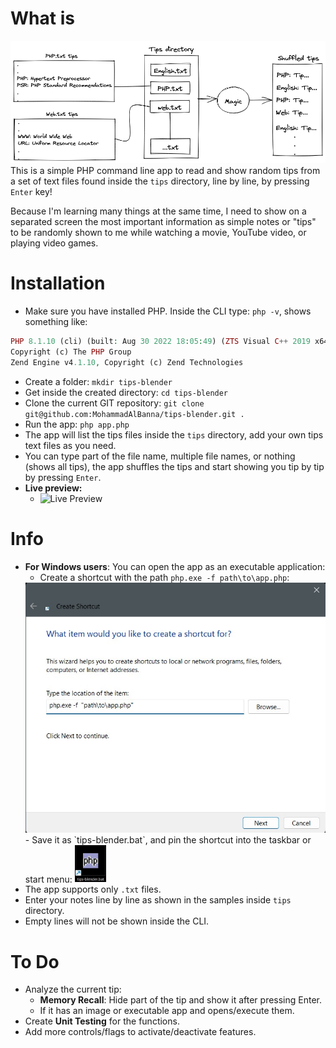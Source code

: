 # What is
![about the tips blender app](.private/what-is-tips-blender.png "The idea of tips blender")
This is a simple PHP command line app to read and show random tips from a set of text files found inside the `tips` directory, line by line, by pressing `Enter` key!

Because I'm learning many things at the same time, I need to show on a separated screen the most important information as simple notes or "tips" to be randomly shown to me while watching a movie, YouTube video, or playing video games.

# Installation
- Make sure you have installed PHP. Inside the CLI type: `php -v`, shows something like:
```php
PHP 8.1.10 (cli) (built: Aug 30 2022 18:05:49) (ZTS Visual C++ 2019 x64)
Copyright (c) The PHP Group
Zend Engine v4.1.10, Copyright (c) Zend Technologies
```
- Create a folder: `mkdir tips-blender`
- Get inside the created directory: `cd tips-blender`
- Clone the current GIT repository: `git clone git@github.com:MohammadAlBanna/tips-blender.git .`
- Run the app: `php app.php`
- The app will list the tips files inside the `tips` directory, add your own tips text files as you need.
- You can type part of the file name, multiple file names, or nothing (shows all tips), the app shuffles the tips and start showing you tip by tip by pressing `Enter`.
- **Live preview:** 
  - <img src=".private/live-preview.gif" alt="Live Preview" title="live preview using the app" height="400" />

# Info
- **For Windows users**: You can open the app as an executable application:
  - Create a shortcut with the path `php.exe -f path\to\app.php`:
  <img src=".private/create-shortcut-1.jpg" height="400" alt="create a shortcut" title="create a shortcut"/>
  - Save it as `tips-blender.bat`, and pin the shortcut into the taskbar or start menu: <img src=".private/create-shortcut-3.jpg" width="50"/>
- The app supports only `.txt` files.
- Enter your notes line by line as shown in the samples inside `tips` directory.
- Empty lines will not be shown inside the CLI.

# To Do
- Analyze the current tip:
  - **Memory Recall**: Hide part of the tip and show it after pressing Enter.
  - If it has an image or executable app and opens/execute them.
- Create **Unit Testing** for the functions.
- Add more controls/flags to activate/deactivate features.
